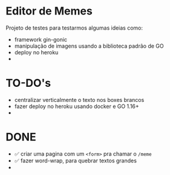 # Editor de Memes

Projeto de testes para testarmos algumas ideias como:

- framework gin-gonic
- manipulação de imagens usando a biblioteca padrão de GO
- deploy no heroku
-

# TO-DO's

* centralizar verticalmente o texto nos boxes brancos
* fazer deploy no heroku usando docker e GO 1.16+
*

# DONE

* ✅ criar uma pagina com um `<form>` pra chamar o `/meme`
* ✅ fazer word-wrap, para quebrar textos grandes
*